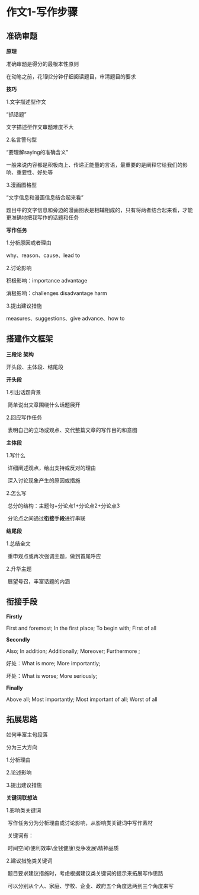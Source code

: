 # 作文1-写作步骤

## 准确审题

**原理**

准确审题是得分的最根本性原则

在动笔之前，花1到2分钟仔细阅读题目，审清题目的要求



**技巧**

1.文字描述型作文

“抓话题”

文字描述型作文审题难度不大



2.名言警句型

“要理解saying的准确含义”

一般来说内容都是积极向上、传递正能量的言语，最重要的是阐释它给我们的影响、重要性、好处等



3.漫画图格型

“文字信息和漫画信息结合起来看”

题目中的文字信息和旁边的漫画图表是相辅相成的，只有将两者结合起来看，才能更准确地把我写作的话题和任务



**写作任务**

1.分析原因或者理由

why、reason、cause、lead to

2.讨论影响

积极影响：importance advantage

消极影响：challenges disadvantage harm

3.提出建议措施

measures、suggestions、give advance、how to



## 搭建作文框架

**三段论** **架构**

开头段、主体段、结尾段



**开头段**

1.引出话题背景

​	简单说出文章围绕什么话题展开

2.回应写作任务

​	表明自己的立场或观点、交代整篇文章的写作目的和意图



**主体段**

1.写什么

​	详细阐述观点，给出支持或反对的理由

​	深入讨论现象产生的原因或措施

2.怎么写

​	总分的结构：主题句+分论点1+分论点2+分论点3

​	分论点之间通过**衔接手段**进行串联



**结尾段**

1.总结全文

​	重申观点或再次强调主题，做到首尾呼应

2.升华主题

​	展望号召，丰富话题的内涵



## 衔接手段

**Firstly**

First and foremost; In the first place; To begin with; First of all



**Secondly**

Also; In addition; Additionally; Moreover; Furthermore ;

好处：What is more; More importantly; 

坏处：What is worse; More seriously;



**Finally**

Above all; Most importantly; Most important of all; Worst of all



## 拓展思路

如何丰富主句段落

分为三大方向

1.分析理由

2.论述影响

3.提出建议措施



**关键词联想法**

1.影响类关键词

​	写作任务分为分析理由或讨论影响，从影响类关键词中写作素材

​	关键词有：

​	时间空间\便利效率\金钱健康\竞争发展\精神品质



2.建议措施类关键词

​	题目要求建议措施时，考虑根据建议类关键词的提示来拓展写作思路

​	可以分别从个人、家庭、学校、企业、政府五个角度选两到三个角度来写

